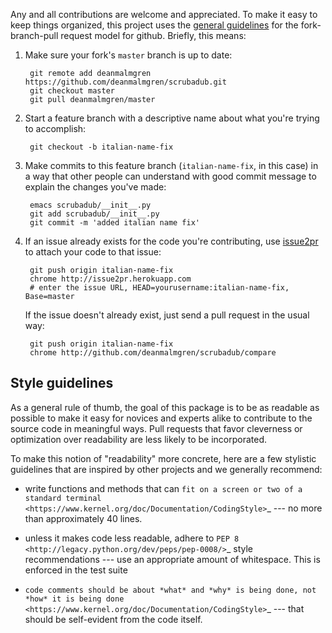 Any and all contributions are welcome and appreciated. To make it easy
to keep things organized, this project uses the
[general guidelines](https://help.github.com/articles/using-pull-requests)
for the fork-branch-pull request model for github. Briefly, this means:

1. Make sure your fork's `master` branch is up to date:

    	git remote add deanmalmgren https://github.com/deanmalmgren/scrubadub.git
        git checkout master
        git pull deanmalmgren/master

2. Start a feature branch with a descriptive name about what you're trying
   to accomplish:

        git checkout -b italian-name-fix

3. Make commits to this feature branch (`italian-name-fix`, in this case)
   in a way that other people can understand with good commit message
   to explain the changes you've made:

        emacs scrubadub/__init__.py
	    git add scrubadub/__init__.py
	    git commit -m 'added italian name fix'

4. If an issue already exists for the code you're contributing, use
   [issue2pr](http://issue2pr.herokuapp.com/) to attach your code to that issue:

        git push origin italian-name-fix
		chrome http://issue2pr.herokuapp.com
		# enter the issue URL, HEAD=yourusername:italian-name-fix, Base=master

   If the issue doesn't already exist, just send a pull request in the
   usual way:

        git push origin italian-name-fix
		chrome http://github.com/deanmalmgren/scrubadub/compare


Style guidelines
----------------

As a general rule of thumb, the goal of this package is to be as
readable as possible to make it easy for novices and experts alike to
contribute to the source code in meaningful ways. Pull requests that
favor cleverness or optimization over readability are less likely to be
incorporated.

To make this notion of "readability" more concrete, here are a few
stylistic guidelines that are inspired by other projects and we
generally recommend:

-  write functions and methods that can `fit on a screen or two of a
   standard
   terminal <https://www.kernel.org/doc/Documentation/CodingStyle>`_
   --- no more than approximately 40 lines.

-  unless it makes code less readable, adhere to `PEP 8
   <http://legacy.python.org/dev/peps/pep-0008/>`_ style
   recommendations --- use an appropriate amount of whitespace. This
   is enforced in the test suite

- `code comments should be about *what* and *why* is being done, not *how* it is
  being done <https://www.kernel.org/doc/Documentation/CodingStyle>`_ ---
  that should be self-evident from the code itself.
